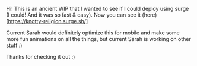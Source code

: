 Hi! This is an ancient WIP that I wanted to see if I could deploy using surge (I could! And it was so fast & easy). Now you can see it (here)[https://knotty-religion.surge.sh/]

Current Sarah would definitely optimize this for mobile and make some more fun animations on all the things, but current Sarah is working on other stuff :)

Thanks for checking it out :)
